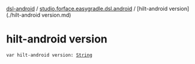 [dsl-android](../index.md) / [studio.forface.easygradle.dsl.android](index.md) / [hilt-android version](./hilt-android version.md)

# hilt-android version

`var hilt-android version: `[`String`](https://kotlinlang.org/api/latest/jvm/stdlib/kotlin/-string/index.html)